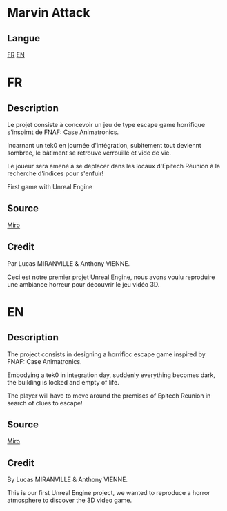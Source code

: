 # Marvin Attack

## Langue

[FR](#FR)
[EN](#EN)

# FR

## Description

Le projet consiste à concevoir un jeu de type escape game horrifique s'inspirnt de FNAF: Case Animatronics.

Incarnant un tek0 en journée d'intégration, subitement tout deviennt sombree, le bâtiment se retrouve verrouillé et vide de vie.

Le joueur sera amené à se déplacer dans les locaux d'Epitech Réunion à la recherche d'indices pour s'enfuir!

First game with Unreal Engine

## Source

[Miro](https://miro.com/app/board/uXjVOF5ZdrU=/?share_link_id=17264287351)


## Credit

Par Lucas MIRANVILLE & Anthony VIENNE.

Ceci est notre premier projet Unreal Engine, nous avons voulu reproduire une ambiance horreur pour découvrir le jeu vidéo 3D.

# EN

## Description

The project consists in designing a horrificc escape game inspired by FNAF: Case Animatronics.

Embodying a tek0 in integration day, suddenly everything becomes dark, the building is locked and empty of life.

The player will have to move around the premises of Epitech Reunion in search of clues to escape!

## Source

[Miro](https://miro.com/app/board/uXjVOF5ZdrU=/?share_link_id=17264287351)

## Credit

By Lucas MIRANVILLE & Anthony VIENNE.

This is our first Unreal Engine project, we wanted to reproduce a horror atmosphere to discover the 3D video game.
